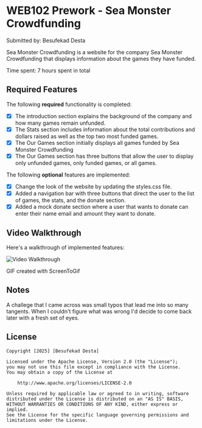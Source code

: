# WEB102 Prework - Sea Monster Crowdfunding

Submitted by: Besufekad Desta

Sea Monster Crowdfunding is a website for the company Sea Monster Crowdfunding that displays information about the games they have funded.

Time spent: 7 hours spent in total

## Required Features

The following **required** functionality is completed:

* [x] The introduction section explains the background of the company and how many games remain unfunded.
* [x] The Stats section includes information about the total contributions and dollars raised as well as the top two most funded games.
* [x] The Our Games section initially displays all games funded by Sea Monster Crowdfunding
* [x] The Our Games section has three buttons that allow the user to display only unfunded games, only funded games, or all games.

The following **optional** features are implemented:
* [x] Change the look of the website by updating the styles.css file.
* [x] Added a navigation bar with three buttons that direct the user to the list of games, the stats, and the donate section.
* [x] Added a mock donate section where a user that wants to donate can enter their name email and amount they want to donate.

## Video Walkthrough

Here's a walkthrough of implemented features:

<img src="https://i.imgur.com/wxWDHZb.gif" title='Video Walkthrough' width='' alt='Video Walkthrough' />


GIF created with ScreenToGif  

## Notes

A challege that I came across was small typos that lead me into so many tangents. When I couldn't figure what was wrong I'd decide to come back later with a fresh set of eyes.

## License

    Copyright [2025] [Besufekad Desta]

    Licensed under the Apache License, Version 2.0 (the "License");
    you may not use this file except in compliance with the License.
    You may obtain a copy of the License at

        http://www.apache.org/licenses/LICENSE-2.0

    Unless required by applicable law or agreed to in writing, software
    distributed under the License is distributed on an "AS IS" BASIS,
    WITHOUT WARRANTIES OR CONDITIONS OF ANY KIND, either express or implied.
    See the License for the specific language governing permissions and
    limitations under the License.
